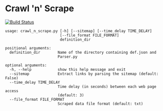 # Crawl 'n' Scrape
[![Build Status](https://travis-ci.org/bornabesic/crawl-n-scrape.svg?branch=travis-ci)](https://travis-ci.org/bornabesic/crawl-n-scrape)
```
usage: crawl_n_scrape.py [-h] [--sitemap] [--time_delay TIME_DELAY]
                         [--file_format FILE_FORMAT]
                         definition_dir

positional arguments:
  definition_dir        Name of the directory containing def.json and
                        Parser.py

optional arguments:
  -h, --help            show this help message and exit
  --sitemap             Extract links by parsing the sitemap (default: False)
  --time_delay TIME_DELAY
                        Time delay (in seconds) between each web page access
                        (default: 3)
  --file_format FILE_FORMAT
                        Scraped data file format (default: txt)
  ```
